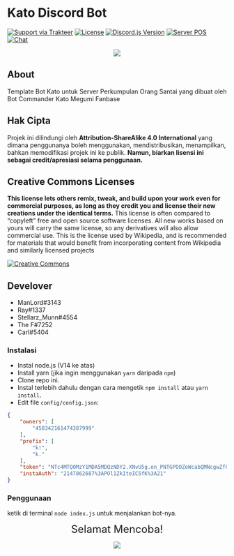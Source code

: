 # Kato Discord Bot 
[![Support via Trakteer](https://img.shields.io/badge/Support-me!-green)](https://trakteer.id/katowproject)
[![License](https://img.shields.io/badge/LICENSE-CC--BY--SA--4.0-green)](https://github.com/KatowProject/Kato-Bot/blob/master/LICENSE)
[![Discord.js Version](https://img.shields.io/badge/discord.js-v12-green)]()
[![Server POS](https://img.shields.io/badge/discord-discord.gg%2F3QVwskz-blue)](https://discord.gg/3QVwskz)
[![Chat](https://img.shields.io/discord/336336077755252738)]()

<p align="center"><img src="https://cdn.discordapp.com/attachments/496983030993518592/756818262771367956/102389586_135893838084980_7401656178564981492_o.jpg" /></p>

## About
Template Bot Kato untuk Server Perkumpulan Orang Santai yang dibuat oleh Bot Commander Kato Megumi Fanbase

## Hak Cipta
Projek ini dilindungi oleh **Attribution-ShareAlike 4.0 International** yang dimana penggunanya boleh menggunakan, mendistribusikan, menampilkan, bahkan
memodifikasi projek ini ke publik. __Namun, biarkan lisensi ini sebagai credit/apresiasi selama penggunaan.__

## Creative Commons Licenses
**This license lets others remix, tweak, and build upon your work even for commercial purposes, as long as they credit you and license their new creations under the identical terms.** This license is often compared to “copyleft” free and open source software licenses. All new works based on yours will carry the same license, so any derivatives will also allow commercial use. This is the license used by Wikipedia, and is recommended for materials that would benefit from incorporating content from Wikipedia and similarly licensed projects

[![Creative Commons](https://i.creativecommons.org/l/by-sa/4.0/88x31.png)](https://creativecommons.org/licenses/by-sa/4.0/ "Redirect to Creative Commons")

## Develover
- ManLord#3143
- Ray#1337
- Stellarz_Munn#4554
- The F#7252
- Carl#5404

### Instalasi
- Instal node.js (V14 ke atas)
- Install yarn (jika ingin menggunakan `yarn` daripada `npm`)
- Clone repo ini.
- Instal terlebih dahulu dengan cara mengetik `npm install` atau `yarn install`.<br>
- Edit file `config/config.json`:
```json
{
    "owners": [
        "458342161474387999"
    ],
    "prefix": [
        "k!",
        "k."
    ],
    "token": "NTc4MTQ0MzY1MDA5MDQzNDY2.XNvU5g.on_PNTGPOOZoWcabQMNcgwZf090",
    "instaAuth": "2147862687%3APOl1ZkIteIC5fK%3A21"
}
```
### Penggunaan
ketik di terminal `node index.js` untuk menjalankan bot-nya.

<p align="center"><font size = "5">Selamat Mencoba! </font><br></p>
<p align="center"><img src="https://cdn.discordapp.com/attachments/519859252966457369/735280356441456641/4c64e343e788251fb15dac0f4c557337.gif" /></p>
 
